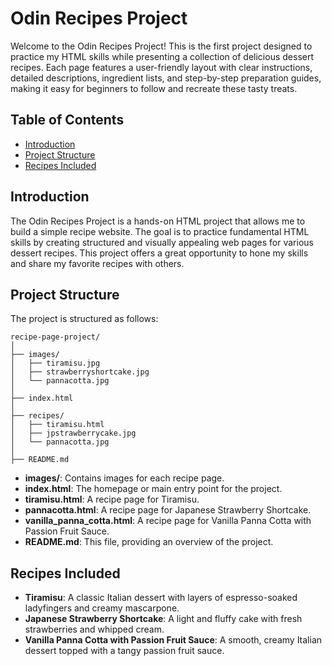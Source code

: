 # Odin Recipes Project

Welcome to the Odin Recipes Project! This is the first project designed to practice my HTML skills while presenting a collection of delicious dessert recipes. Each page features a user-friendly layout with clear instructions, detailed descriptions, ingredient lists, and step-by-step preparation guides, making it easy for beginners to follow and recreate these tasty treats.

## Table of Contents

- [Introduction](#introduction)
- [Project Structure](#project-structure)
- [Recipes Included](#recipes-included)

## Introduction

The Odin Recipes Project is a hands-on HTML project that allows me to build a simple recipe website. The goal is to practice fundamental HTML skills by creating structured and visually appealing web pages for various dessert recipes. This project offers a great opportunity to hone my skills and share my favorite recipes with others.

## Project Structure

The project is structured as follows:

```
recipe-page-project/
│
├── images/
│   ├── tiramisu.jpg
│   ├── strawberryshortcake.jpg
│   └── pannacotta.jpg
│
├── index.html
│
├── recipes/
│   ├── tiramisu.html
│   ├── jpstrawberrycake.jpg
│   └── pannacotta.jpg
│
├── README.md

```

- **images/**: Contains images for each recipe page.
- **index.html**: The homepage or main entry point for the project.
- **tiramisu.html**: A recipe page for Tiramisu.
- **pannacotta.html**: A recipe page for Japanese Strawberry Shortcake.
- **vanilla_panna_cotta.html**: A recipe page for Vanilla Panna Cotta with Passion Fruit Sauce.
- **README.md**: This file, providing an overview of the project.

## Recipes Included

- **Tiramisu**: A classic Italian dessert with layers of espresso-soaked ladyfingers and creamy mascarpone.
- **Japanese Strawberry Shortcake**: A light and fluffy cake with fresh strawberries and whipped cream.
- **Vanilla Panna Cotta with Passion Fruit Sauce**: A smooth, creamy Italian dessert topped with a tangy passion fruit sauce.
